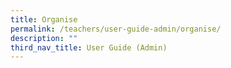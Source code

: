 ```yaml
---
title: Organise
permalink: /teachers/user-guide-admin/organise/
description: ""
third_nav_title: User Guide (Admin)
---
```

